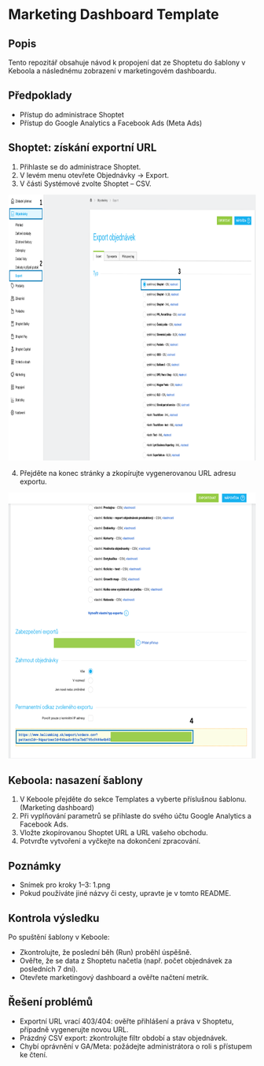 # Marketing Dashboard Template

## Popis

Tento repozitář obsahuje návod k propojení dat ze Shoptetu do šablony v Keboola a následnému zobrazení v marketingovém dashboardu.

## Předpoklady

- Přístup do administrace Shoptet
- Přístup do Google Analytics a Facebook Ads (Meta Ads)

## Shoptet: získání exportní URL

1. Přihlaste se do administrace Shoptet.
2. V levém menu otevřete Objednávky → Export.
3. V části Systémové zvolte Shoptet – CSV.

<p align="center"><img src="guide/1.png" alt="Snímek obrazovky – výběr Shoptet CSV" width="960" height="540" /></p>

4. Přejděte na konec stránky a zkopírujte vygenerovanou URL adresu exportu.

<p align="center"><img src="guide/2.png" alt="Snímek obrazovky – exportní URL" width="960" height="540" /></p>

## Keboola: nasazení šablony

1. V Keboole přejděte do sekce Templates a vyberte příslušnou šablonu. (Marketing dashboard)
2. Při vyplňování parametrů se přihlaste do svého účtu Google Analytics a Facebook Ads.
3. Vložte zkopírovanou Shoptet URL a URL vašeho obchodu.
4. Potvrďte vytvoření a vyčkejte na dokončení zpracování.

## Poznámky

- Snímek pro kroky 1–3: 1.png
- Pokud používáte jiné názvy či cesty, upravte je v tomto README.

## Kontrola výsledku

Po spuštění šablony v Keboole:

- Zkontrolujte, že poslední běh (Run) proběhl úspěšně.
- Ověřte, že se data z Shoptetu načetla (např. počet objednávek za posledních 7 dní).
- Otevřete marketingový dashboard a ověřte načtení metrik.

## Řešení problémů

- Exportní URL vrací 403/404: ověřte přihlášení a práva v Shoptetu, případně vygenerujte novou URL.
- Prázdný CSV export: zkontrolujte filtr období a stav objednávek.
- Chybí oprávnění v GA/Meta: požádejte administrátora o roli s přístupem ke čtení.
